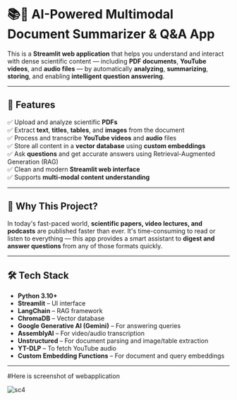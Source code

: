 # 📚🧠 AI-Powered Multimodal Document Summarizer & Q&A App

This is a **Streamlit web application** that helps you understand and interact with dense scientific content — including **PDF documents**, **YouTube videos**, and **audio files** — by automatically **analyzing**, **summarizing**, **storing**, and enabling **intelligent question answering**.

---

## 🚀 Features

✅ Upload and analyze scientific **PDFs**  
✅ Extract **text**, **titles**, **tables**, and **images** from the document  
✅ Process and transcribe **YouTube videos** and **audio** files  
✅ Store all content in a **vector database** using **custom embeddings**  
✅ Ask **questions** and get accurate answers using Retrieval-Augmented Generation (RAG)  
✅ Clean and modern **Streamlit web interface**  
✅ Supports **multi-modal content understanding**

---

## 🧠 Why This Project?

In today's fast-paced world, **scientific papers, video lectures, and podcasts** are published faster than ever. It's time-consuming to read or listen to everything — this app provides a smart assistant to **digest and answer questions** from any of those formats quickly.

---

## 🛠️ Tech Stack

- **Python 3.10+**
- **Streamlit** – UI interface
- **LangChain** – RAG framework
- **ChromaDB** – Vector database
- **Google Generative AI (Gemini)** – For answering queries
- **AssemblyAI** – For video/audio transcription
- **Unstructured** – For document parsing and image/table extraction
- **YT-DLP** – To fetch YouTube audio
- **Custom Embedding Functions** – For document and query embeddings

---


#Here is screenshot of webapplication

![sc4](https://github.com/user-attachments/assets/93a653c0-00b0-4d5e-a9a2-95d923d5c0e3)


